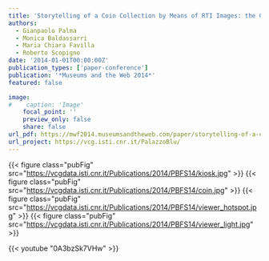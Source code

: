 ```yaml
---
title: 'Storytelling of a Coin Collection by Means of RTI Images: the Case of the Simoneschi Collection in Palazzo Blu'
authors:
  - Gianpaolo Palma
  - Monica Baldassarri
  - Maria Chiara Favilla
  - Roberto Scopigno
date: '2014-01-01T00:00:00Z'
publication_types: ['paper-conference']
publication: '*Museums and the Web 2014*'
featured: false

image:
#    caption: 'Image'
    focal_point: ''
    preview_only: false
    share: false
url_pdf: https://mwf2014.museumsandtheweb.com/paper/storytelling-of-a-coin-collection-by-means-of-rti-images-the-case-of-the-simoneschi-collection-in-palazzo-blu/
url_project: https://vcg.isti.cnr.it/PalazzoBlu/
---
```

{{< figure class="pubFig" src="https://vcgdata.isti.cnr.it/Publications/2014/PBFS14/kiosk.jpg" >}}
{{< figure class="pubFig" src="https://vcgdata.isti.cnr.it/Publications/2014/PBFS14/coin.jpg" >}}
{{< figure class="pubFig" src="https://vcgdata.isti.cnr.it/Publications/2014/PBFS14/viewer_hotspot.jpg" >}}
{{< figure class="pubFig" src="https://vcgdata.isti.cnr.it/Publications/2014/PBFS14/viewer_light.jpg" >}}

{{< youtube "0A3bzSk7VHw" >}}

